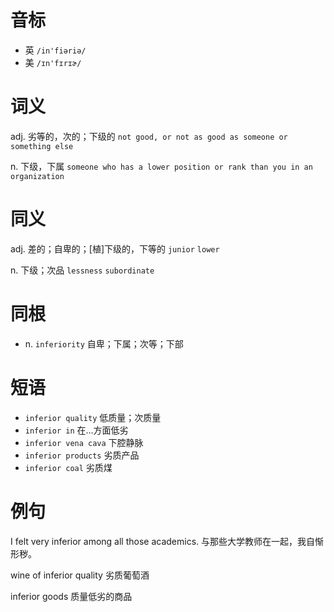 # 音标

- 英 `/in'fiəriə/`
- 美 `/ɪn'fɪrɪɚ/`

# 词义

adj. 劣等的，次的；下级的
`not good, or not as good as someone or something else`

n. 下级，下属
`someone who has a lower position or rank than you in an organization`

# 同义

adj. 差的；自卑的；[植]下级的，下等的
`junior` `lower`

n. 下级；次品
`lessness` `subordinate`

# 同根

- n. `inferiority` 自卑；下属；次等；下部

# 短语

- `inferior quality` 低质量；次质量
- `inferior in` 在…方面低劣
- `inferior vena cava` 下腔静脉
- `inferior products` 劣质产品
- `inferior coal` 劣质煤

# 例句

I felt very inferior among all those academics.
与那些大学教师在一起，我自惭形秽。

wine of inferior quality
劣质葡萄酒

inferior goods
质量低劣的商品


